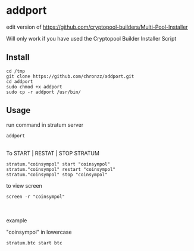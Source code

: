 # addport

edit version of https://github.com/cryptopool-builders/Multi-Pool-Installer


Will only work if you have used the Cryptopool Builder Installer Script

<div><h2>Install</h2></div>
<code>cd /tmp</code><br>
<code>git clone https://github.com/chronzz/addport.git</code><br>
<code>cd addport</code><br>
<code>sudo chmod +x addport</code><br>
<code>sudo cp -r addport /usr/bin/</code><br>

<div><h2>Usage</h2></div>
<p>run command in stratum server</p>
<code>addport</code>
<br><br>
<p>To START | RESTAT | STOP STRATUM</p>
<code>stratum."coinsympol" start "coinsympol"</code><br>
<code>stratum."coinsympol" restart "coinsympol"</code><br>
<code>stratum."coinsympol" stop "coinsympol"</code><br>
<p>to view screen</p>
<code>screen -r "coinsympol"</code><br>
<br><br>
<p>example</p>
<p>"coinsympol" in lowercase</p>
<code>stratum.btc start btc</code>
